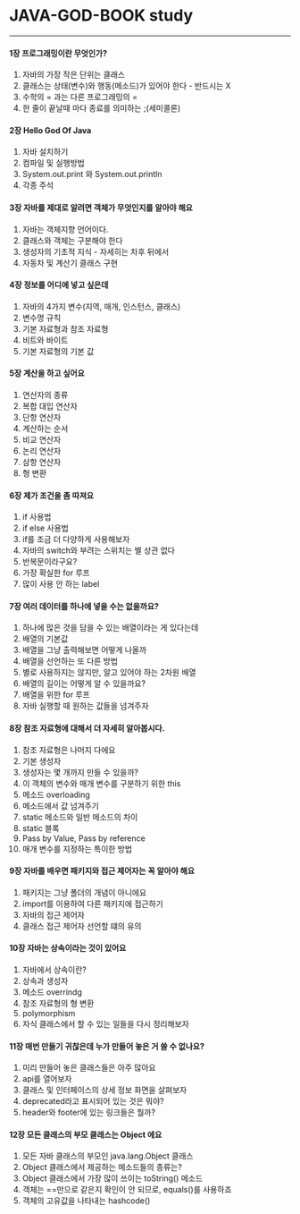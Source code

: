 # JAVA-GOD-BOOK study

<hr />

<h4>1장 프로그래밍이란 무엇인가?</h4>

<ol>
    <li>자바의 가장 작은 단위는 클래스</li>
    <li>클래스는 상태(변수)와 행동(메소드)가 있어야 한다 - 반드시는 X</li>
    <li>수학의 = 과는 다른 프로그래밍의 = </li>
    <li>한 줄이 끝날때 마다 종료를 의미하는 ;(세미콜론) </li>
</ol>

<h4>2장 Hello God Of Java</h4>

<ol>
    <li>자바 설치하기</li>
    <li>컴파일 및 실행방법</li>
    <li>System.out.print 와 System.out.println</li>
    <li>각종 주석</li>
</ol>

<h4>3장 자바를 제대로 알려면 객체가 무엇인지를 알아야 해요</h4>

<ol>
    <li>자바는 객체지향 언어이다.</li>
    <li>클래스와 객체는 구분해야 한다</li>
    <li>생성자의 기초적 지식 - 자세히는 차후 뒤에서 </li>
    <li>자동차 및 계산기 클래스 구현</li>
</ol>

<h4>4장 정보를 어디에 넣고 싶은데</h4>

<ol>
    <li>자바의 4가지 변수(지역, 매개, 인스턴스, 클래스)</li>
    <li>변수명 규칙</li>
    <li>기본 자료형과 참조 자료형</li>
    <li>비트와 바이트</li>
    <li>기본 자료형의 기본 값</li>
</ol>

<h4>5장 계산을 하고 싶어요</h4>

<ol>
    <li>연산자의 종류</li>
    <li>복합 대입 연산자</li>
    <li>단항 연산자</li>
    <li>계산하는 순서</li>
    <li>비교 연산자</li>
    <li>논리 연산자</li>
    <li>삼항 연산자</li>
    <li>형 변환</li>
</ol>

<h4>6장 제가 조건을 좀 따져요</h4>

<ol>
    <li>if 사용법</li>
    <li>if else 사용법</li>
    <li>if를 조금 더 다양하게 사용해보자</li>
    <li>자바의 switch와 부려는 스위치는 별 상관 없다</li>
    <li>반복문이라구요?</li>
    <li>가장 확실한 for 루프</li>    
    <li>많이 사용 안 하는 label</li>    
</ol>

<h4>7장 여러 데이터를 하나에 넣을 수는 없을까요?</h4>

<ol>
    <li>하나에 많은 것을 담을 수 있는 배열이라는 게 있다는데</li>
    <li>배열의 기본값</li>
    <li>배열을 그냥 출력해보면 어떻게 나올까</li>
    <li>배열을 선언하는 또 다른 방법</li>
    <li>별로 사용하지는 않지만, 알고 있어야 하는 2차원 배열</li>
    <li>배열의 길이는 어떻게 알 수 있을까요?</li>
    <li>배열을 위한 for 루프</li>
    <li>자바 실행할 때 원하는 값들을 넘겨주자</li>
</ol>

<h4>8장 참조 자료형에 대해서 더 자세히 알아봅시다.</h4>

<ol>
    <li>참조 자료형은 나머지 다에요</li>
    <li>기본 생성자</li>
    <li>생성자는 몇 개까지 만들 수 있을까?</li>
    <li>이 객체의 변수와 매개 변수를 구분하기 위한 this</li>
    <li>메소드 overloading</li>
    <li>메소드에서 값 넘겨주기</li>
    <li>static 메소드와 일반 메소드의 차이</li>
    <li>static 블록</li>
    <li>Pass by Value, Pass by reference</li>
    <li>매개 변수를 지정하는 특이한 방법</li>
</ol>

<h4>9장 자바를 배우면 패키지와 접근 제어자는 꼭 알아야 해요</h4>

<ol>
    <li>패키지는 그냥 폴더의 개념이 아니에요</li>
    <li>import를 이용하여 다른 패키지에 접근하기</li>
    <li>자바의 접근 제어자</li>
    <li>클래스 접근 제어자 선언할 떄의 유의</li>
</ol>

<h4>10장 자바는 상속이라는 것이 있어요</h4>

<ol>
    <li>자바에서 상속이란?</li>
    <li>상속과 생성자</li>
    <li>메소드 overrindg</li>
    <li>참조 자료형의 형 변환</li>
    <li>polymorphism</li>
    <li>자식 클래스에서 할 수 있는 일들을 다시 정리해보자</li>
</ol>

<h4>11장 매번 만들기 귀찮은데 누가 만들어 놓은 거 쓸 수 없나요?</h4>

<ol>
    <li>미리 만들어 놓은 클래스들은 아주 많아요</li>
    <li>api를 열어보자</li>
    <li>클래스 및 인터페이스의 상세 정보 화면을 살펴보자</li>
    <li>deprecated라고 표시되어 있는 것은 뭐야?</li>
    <li>header와 footer에 있는 링크들은 뭘까?</li>
</ol>

<h4>12장 모든 클래스의 부모 클래스는 Object 에요</h4>

<ol>
    <li>모든 자바 클래스의 부모인 java.lang.Object 클래스</li>
    <li>Object 클래스에서 제공하는 메소드들의 종류는?</li>
    <li>Object 클래스에서 가장 많이 쓰이는 toString() 메소드</li>
    <li>객체는 ==만으로 같은지 확인이 안 되므로, equals()를 사용하죠</li>
    <li>객체의 고유값을 나타내는 hashcode()</li>
</ol>